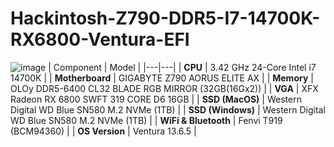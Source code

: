 # Hackintosh-Z790-DDR5-I7-14700K-RX6800-Ventura-EFI
![image](https://github.com/rgop13/Hackintosh-Z790-I7-14700K-RX6800-Ventura-EFI/assets/44837789/cfc6ce03-fda7-4df1-b885-bcb9619944bf)
| Component | Model |
|---|---|
| **CPU** | 3.42 GHz 24-Core Intel i7 14700K |
| **Motherboard** | GIGABYTE Z790 AORUS ELITE AX |
| **Memory** | OLOy DDR5-6400 CL32 BLADE RGB MIRROR (32GB(16Gx2)) |
| **VGA** | XFX Radeon RX 6800 SWFT 319 CORE D6 16GB |
| **SSD (MacOS)** | Western Digital WD Blue SN580 M.2 NVMe (1TB) |
| **SSD (Windows)** | Western Digital WD Blue SN580 M.2 NVMe (1TB) |
| **WiFi & Bluetooth** | Fenvi T919 (BCM94360) |
| **OS Version** | Ventura 13.6.5 |
